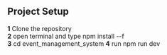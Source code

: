 ## Project Setup 

**1** Clone the repository <br/>
**2** open terminal and type npm install --f <br/>
**3** cd event_management_system
**4** run npm run dev